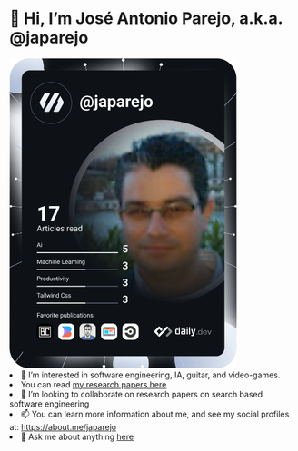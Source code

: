 <h1> 👋 Hi, I’m José Antonio Parejo, a.k.a. @japarejo</h1>
<a href="https://app.daily.dev/DailyDevTips">
  <img src="https://raw.githubusercontent.com/japarejo/japarejo/main/devcard.svg" width="400" alt="J. A. Parejo's Dev Card"/>
</a
[![Anurag's GitHub stats](https://github-readme-stats.vercel.app/api?username=anuraghazra)](https://github.com/anuraghazra/github-readme-stats)

- 👀 I’m interested in software engineering, IA, guitar, and video-games.
- You can read [my research papers here](https://scholar.google.com/citations?user=1vZmkFIAAAAJ)
- 💞️ I’m looking to collaborate on research papers on search based software engineering
- 📫 You can learn more information about me, and see my social profiles at: https://about.me/japarejo
- 💬 Ask me about anything [here](https://github.com/japarejo/japarejo/issues)

